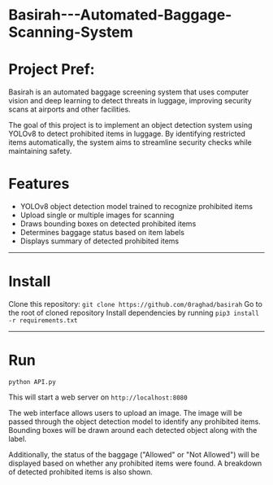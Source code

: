 # Basirah---Automated-Baggage-Scanning-System

# Project Pref:
Basirah is an automated baggage screening system that uses computer vision and deep learning to detect threats in luggage, improving security scans at airports and other facilities.

The goal of this project is to implement an object detection system using YOLOv8 to detect prohibited items in luggage. By identifying restricted items automatically, the system aims to streamline security checks while maintaining safety.

# Features
- YOLOv8 object detection model trained to recognize prohibited items
- Upload single or multiple images for scanning
- Draws bounding boxes on detected prohibited items
- Determines baggage status based on item labels
- Displays summary of detected prohibited items
  
---

# Install
Clone this repository: `git clone https://github.com/0raghad/basirah`
Go to the root of cloned repository
Install dependencies by running `pip3 install -r requirements.txt`

---

# Run
`python API.py`

This will start a web server on `http://localhost:8080`

The web interface allows users to upload an image. The image will be passed through the object detection model to identify any prohibited items. Bounding boxes will be drawn around each detected object along with the label.

Additionally, the status of the baggage ("Allowed" or "Not Allowed") will be displayed based on whether any prohibited items were found. A breakdown of detected prohibited items is also shown.

